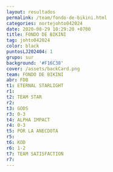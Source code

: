 ```yaml
---
layout: resultados
permalink: /team/fondo-de-bikini.html
categories: nortejohto042024
date: 2020-08-29 10:29:20 +0700
title: FONDO DE BIKINI
tag: johto042024
color: black
puntosLJ202404: 1
grupo: sur
background: '#F16C38'
cover: /assets/backCard.png
team: FONDO DE BIKINI
abr: FDB
t1: ETERNAL STARLIGHT
r1:
t2: TEAM STAR
r2: 
t3: GODS
r3: 0-3
t4: ALPHA IMPACT
r4: 0-3
t5: POR LA ANECDOTA
r5: 
t6: KOD
r6: 1-2
t7: TEAM SATISFACTION
r7: 
---
```



